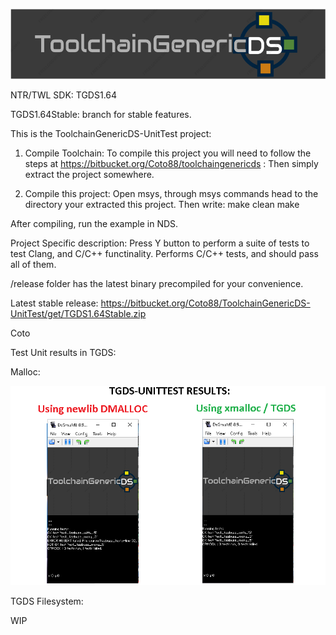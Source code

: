 ![ToolchainGenericDS](img/TGDS-Logo.png)

NTR/TWL SDK: TGDS1.64

TGDS1.64Stable: branch for stable features.

This is the ToolchainGenericDS-UnitTest project:

1.	Compile Toolchain:
To compile this project you will need to follow the steps at https://bitbucket.org/Coto88/toolchaingenericds :
Then simply extract the project somewhere.

2.	Compile this project: 
Open msys, through msys commands head to the directory your extracted this project.
Then write:
make clean <enter>
make <enter>

After compiling, run the example in NDS. 

Project Specific description:
	Press Y button to perform a suite of tests to test Clang, and C/C++ functinality. Performs C/C++ tests, and should pass all of them.

/release folder has the latest binary precompiled for your convenience.

Latest stable release: https://bitbucket.org/Coto88/ToolchainGenericDS-UnitTest/get/TGDS1.64Stable.zip

	
Coto

Test Unit results in TGDS:

Malloc:

![ToolchainGenericDS](img/mallocComparison.png)


TGDS Filesystem:

WIP
